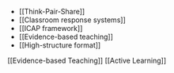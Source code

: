   - [[Think-Pair-Share]]
  - [[Classroom response systems]]
  - [[ICAP framework]]
  - [[Evidence-based teaching]]
  - [[High-structure format]]

[[Evidence-based Teaching]] [[Active Learning]]